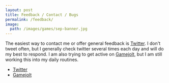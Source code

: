 ```yaml
---
layout: post 
title: Feedback / Contact / Bugs
permalink: /feedback/
image:
  path: /images/games/sep-banner.jpg
---
```

The easiest way to contact me or offer general feedback is [Twitter](https://twitter.com/jgottwig). I don't tweet often, but I generally check twitter several times each day and will do my best to respond.  I am also trying to get active on [Gamejolt](https://strangeshuttle.gamejolt.io/), but I am still working this into my daily routines.

* [Twitter](https://twitter.com/jgottwig)
* [Gamejolt](https://strangeshuttle.gamejolt.io/)
